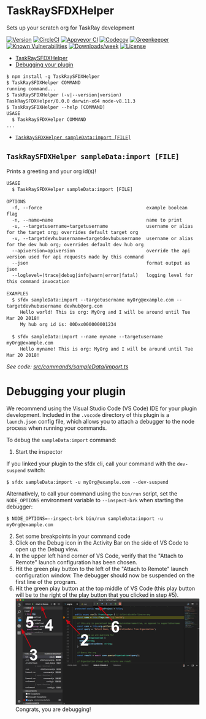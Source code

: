 # TaskRaySFDXHelper

Sets up your scratch org for TaskRay development

[![Version](https://img.shields.io/npm/v/TaskRaySFDXHelper.svg)](https://npmjs.org/package/TaskRaySFDXHelper)
[![CircleCI](https://circleci.com/gh/bracketlabs/TaskRaySFDXHelper/tree/master.svg?style=shield)](https://circleci.com/gh/bracketlabs/TaskRaySFDXHelper/tree/master)
[![Appveyor CI](https://ci.appveyor.com/api/projects/status/github/bracketlabs/TaskRaySFDXHelper?branch=master&svg=true)](https://ci.appveyor.com/project/heroku/TaskRaySFDXHelper/branch/master)
[![Codecov](https://codecov.io/gh/bracketlabs/TaskRaySFDXHelper/branch/master/graph/badge.svg)](https://codecov.io/gh/bracketlabs/TaskRaySFDXHelper)
[![Greenkeeper](https://badges.greenkeeper.io/bracketlabs/TaskRaySFDXHelper.svg)](https://greenkeeper.io/)
[![Known Vulnerabilities](https://snyk.io/test/github/bracketlabs/TaskRaySFDXHelper/badge.svg)](https://snyk.io/test/github/bracketlabs/TaskRaySFDXHelper)
[![Downloads/week](https://img.shields.io/npm/dw/TaskRaySFDXHelper.svg)](https://npmjs.org/package/TaskRaySFDXHelper)
[![License](https://img.shields.io/npm/l/TaskRaySFDXHelper.svg)](https://github.com/bracketlabs/TaskRaySFDXHelper/blob/master/package.json)

<!-- toc -->

- [TaskRaySFDXHelper](#task-ray-helper)
- [Debugging your plugin](#debugging-your-plugin)
  <!-- tocstop -->
    <!-- install -->
    <!-- usage -->

```sh-session
$ npm install -g TaskRaySFDXHelper
$ TaskRaySFDXHelper COMMAND
running command...
$ TaskRaySFDXHelper (-v|--version|version)
TaskRaySFDXHelper/0.0.0 darwin-x64 node-v8.11.3
$ TaskRaySFDXHelper --help [COMMAND]
USAGE
  $ TaskRaySFDXHelper COMMAND
...
```

<!-- usagestop -->
<!-- commands -->

- [`TaskRaySFDXHelper sampleData:import [FILE]`](#task-ray-sfdx-helper-sample-dataimport-file)

## `TaskRaySFDXHelper sampleData:import [FILE]`

Prints a greeting and your org id(s)!

```
USAGE
  $ TaskRaySFDXHelper sampleData:import [FILE]

OPTIONS
  -f, --force                                      example boolean flag
  -n, --name=name                                  name to print
  -u, --targetusername=targetusername              username or alias for the target org; overrides default target org
  -v, --targetdevhubusername=targetdevhubusername  username or alias for the dev hub org; overrides default dev hub org
  --apiversion=apiversion                          override the api version used for api requests made by this command
  --json                                           format output as json
  --loglevel=(trace|debug|info|warn|error|fatal)   logging level for this command invocation

EXAMPLES
  $ sfdx sampleData:import --targetusername myOrg@example.com --targetdevhubusername devhub@org.com
     Hello world! This is org: MyOrg and I will be around until Tue Mar 20 2018!
     My hub org id is: 00Dxx000000001234

  $ sfdx sampleData:import --name myname --targetusername myOrg@example.com
     Hello myname! This is org: MyOrg and I will be around until Tue Mar 20 2018!
```

_See code: [src/commands/sampleData/import.ts](https://github.com/bracketlabs/TaskRaySFDXHelper/blob/v0.0.0/src/commands/sampleData/import.ts)_

<!-- commandsstop -->
<!-- debugging-your-plugin -->

# Debugging your plugin

We recommend using the Visual Studio Code (VS Code) IDE for your plugin development. Included in the `.vscode` directory of this plugin is a `launch.json` config file, which allows you to attach a debugger to the node process when running your commands.

To debug the `sampleData:import` command:

1.  Start the inspector

If you linked your plugin to the sfdx cli, call your command with the `dev-suspend` switch:

```sh-session
$ sfdx sampleData:import -u myOrg@example.com --dev-suspend
```

Alternatively, to call your command using the `bin/run` script, set the `NODE_OPTIONS` environment variable to `--inspect-brk` when starting the debugger:

```sh-session
$ NODE_OPTIONS=--inspect-brk bin/run sampleData:import -u myOrg@example.com
```

2.  Set some breakpoints in your command code
3.  Click on the Debug icon in the Activity Bar on the side of VS Code to open up the Debug view.
4.  In the upper left hand corner of VS Code, verify that the "Attach to Remote" launch configuration has been chosen.
5.  Hit the green play button to the left of the "Attach to Remote" launch configuration window. The debugger should now be suspended on the first line of the program.
6.  Hit the green play button at the top middle of VS Code (this play button will be to the right of the play button that you clicked in step #5).
    <br><img src=".images/vscodeScreenshot.png" width="480" height="278"><br>
    Congrats, you are debugging!
